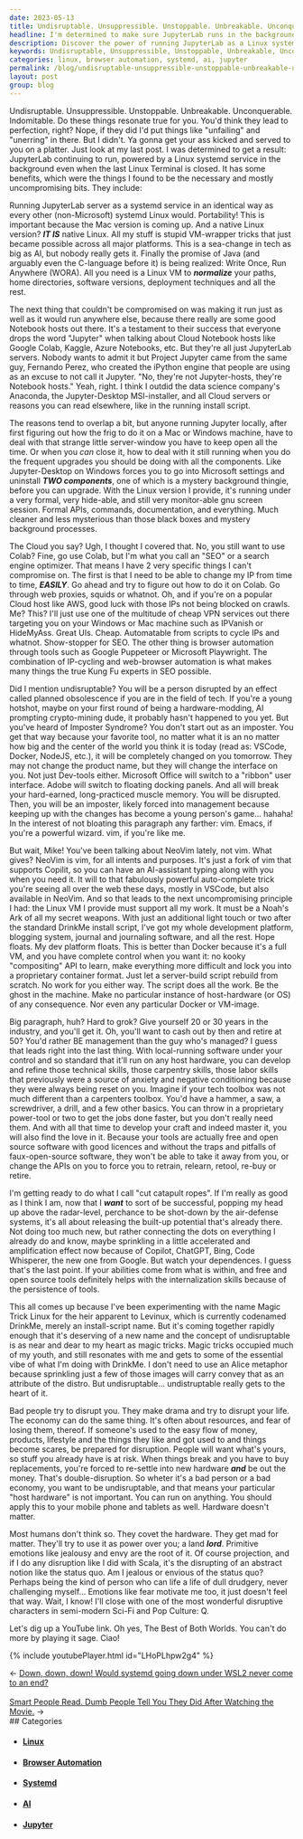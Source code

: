```yaml
---
date: 2023-05-13
title: Undisruptable. Unsuppressible. Unstoppable. Unbreakable. Unconquerable. Indomitable.
headline: I'm determined to make sure JupyterLab runs in the background, powered by a Linux systemd service - and I'm not compromising on my principles!
description: Discover the power of running JupyterLab as a Linux systemd service with all the necessary and mostly uncompromising bits. Learn how to use Linux VMs to normalize paths, home directories, software versions, and more. Get to know the benefits of IP-cycling, web-browser automation, and other essential tools for SEO. Finally, understand the importance of free and open source tools for internalization skills and persistence of tools.
keywords: Undisruptable, Unsuppressible, Unstoppable, Unbreakable, Unconquerable, Indomitable, JupyterLab, Linux, systemd, Terminal, AI, Java, C-language, WORA, Notebook, Hosts, Google Colab, Kaggle, Azure Notebooks, Project Jupyter, Fernando Perez, iPython, MSI-installer, Cloud, AWS, IPVanish, HideMyAss, Browser Automation
categories: linux, browser automation, systemd, ai, jupyter
permalink: /blog/undisruptable-unsuppressible-unstoppable-unbreakable-unconquerable-indomitable/
layout: post
group: blog
---
```



Undisruptable. Unsuppressible. Unstoppable. Unbreakable. Unconquerable.
Indomitable. Do these things resonate true for you. You'd think they lead to
perfection, right? Nope, if they did I'd put things like "unfailing" and
"unerring" in there. But I didn't. Ya gonna get your ass kicked and served to
you on a platter. Just look at my last post. I was determined to get a result:
JupyterLab continuing to run, powered by a Linux systemd service in the
background even when the last Linux Terminal is closed. It has some benefits,
which were the things I found to be the necessary and mostly uncompromising
bits. They include:

Running JupyterLab server as a systemd service in an identical way as every
other (non-Microsoft) systemd Linux would. Portability! This is important
because the Mac version is coming up. And a native Linux version? ***IT IS***
native Linux. All my stuff is stupid VM-wrapper tricks that just became
possible across all major platforms. This is a sea-change in tech as big as AI,
but nobody really gets it. Finally the promise of Java (and arguably even the
C-language before it) is being realized: Write Once, Run Anywhere (WORA). All
you need is a Linux VM to ***normalize*** your paths, home directories,
software versions, deployment techniques and all the rest. 

The next thing that couldn't be compromised on was making it run just as well
as it would run anywhere else, because there really are some good Notebook
hosts out there. It's a testament to their success that everyone drops the word
"Jupyter" when talking about Cloud Notebook hosts like Google Colab, Kaggle,
Azure Notebooks, etc. But they're all just JupyterLab servers. Nobody wants to
admit it but Project Jupyter came from the same guy, Fernando Perez, who
created the iPython engine that people are using as an excuse to not call it
Jupyter. "No, they're not Jupyter-hosts, they're Notebook hosts." Yeah, right.
I think I outdid the data science company's Anaconda, the Jupyter-Desktop
MSI-installer, and all Cloud servers or reasons you can read elsewhere, like in
the running install script.

The reasons tend to overlap a bit, but anyone running Jupyter locally, after
first figuring out how the frig to do it on a Mac or Windows machine, have to
deal with that strange little server-window you have to keep open all the time.
Or when you *can* close it, how to deal with it still running when you do the
frequent upgrades you should be doing with all the components. Like
Jupyter-Desktop on Windows forces you to go into Microsoft settings and
uninstall ***TWO components***, one of which is a mystery background thingie,
before you can upgrade. With the Linux version I provide, it's running under a
very formal, very hide-able, and still very monitor-able gnu screen session.
Formal APIs, commands, documentation, and everything. Much cleaner and less
mysterious than those black boxes and mystery background processes.

The Cloud you say? Ugh, I thought I covered that. No, you still want to use
Colab? Fine, go use Colab, but I'm what you call an "SEO" or a search engine
optimizer. That means I have 2 very specific things I can't compromise on. The
first is that I need to be able to change my IP from time to time,
***EASILY***. Go ahead and try to figure out how to do it on Colab. Go through
web proxies, squids or whatnot. Oh, and if you're on a popular Cloud host like
AWS, good luck with those IPs not being blocked on crawls. Me? This? I'll just
use one of the multitude of cheap VPN services out there targeting you on your
Windows or Mac machine such as IPVanish or HideMyAss. Great UIs. Cheap.
Automatable from scripts to cycle IPs and whatnot. Show-stopper for SEO. The
other thing is browser automation through tools such as Google Puppeteer or
Microsoft Playwright. The combination of IP-cycling and web-browser automation
is what makes many things the true Kung Fu experts in SEO possible. 

Did I mention undisruptable? You will be a person disrupted by an effect called
planned obsolescence if you are in the field of tech. If you're a young
hotshot, maybe on your first round of being a hardware-modding, AI prompting
crypto-mining dude, it probably hasn't happened to you yet. But you've heard of
Imposter Syndrome? You don't start out as an imposter. You get that way because
your favorite tool, no matter what it is an no matter how big and the center of
the world you think it is today (read as: VSCode, Docker, NodeJS, etc.), it
will be completely changed on you tomorrow. They may not change the product
name, but they will change the interface on you. Not just Dev-tools either.
Microsoft Office will switch to a "ribbon" user interface. Adobe will switch to
floating docking panels. And all will break your hard-earned, long-practiced
muscle memory. You will be disrupted. Then, you will be an imposter, likely
forced into management because keeping up with the changes has become a young
person's game... hahaha! In the interest of not bloating this paragraph any
farther: vim. Emacs, if you're a powerful wizard. vim, if you're like me.

But wait, Mike! You've been talking about NeoVim lately, not vim. What gives?
NeoVim is vim, for all intents and purposes. It's just a fork of vim that
supports Copilit, so you can have an AI-assistant typing along with you when
you need it. It will to that fabulously powerful auto-complete trick you're
seeing all over the web these days, mostly in VSCode, but also available in
NeoVim. And so that leads to the next uncompromising principle I had: the Linux
VM I provide must support all my work. It must be a Noah's Ark of all my secret
weapons. With just an additional light touch or two after the standard DrinkMe
install script, I've got my whole development platform, blogging system,
journal and journaling software, and all the rest. Hope floats. My dev platform
floats. This is better than Docker because it's a full VM, and you have
complete control when you want it: no kooky "compositing" API to learn, make
everything more difficult and lock you into a proprietary container format.
Just let a server-build script rebuild from scratch. No work for you either
way. The script does all the work. Be the ghost in the machine. Make no
particular instance of host-hardware (or OS) of any consequence. Nor even any
particular Docker or VM-image.

Big paragraph, huh? Hard to grok? Give yourself 20 or 30 years in the industry,
and you'll get it. Oh, you'll want to cash out by then and retire at 50? You'd
rather BE management than the guy who's managed? I guess that leads right into
the last thing. With local-running software under your control and so standard
that it'll run on any host hardware, you can develop and refine those technical
skills, those carpentry skills, those labor skills that previously were a
source of anxiety and negative conditioning because they were always being
reset on you. Imagine if your tech toolbox was not much different than a
carpenters toolbox. You'd have a hammer, a saw, a screwdriver, a drill, and a
few other basics. You can throw in a proprietary power-tool or two to get the
jobs done faster, but you don't really need them. And with all that time to
develop your craft and indeed master it, you will also find the love in it.
Because your tools are actually free and open source software with good
licences and without the traps and pitfalls of faux-open-source software, they
won't be able to take it away from you, or change the APIs on you to force you
to retrain, relearn, retool, re-buy or retire.

I'm getting ready to do what I call "cut catapult ropes". If I'm really as good
as I think I am, now that I ***want*** to sort of be successful, popping my
head up above the radar-level, perchance to be shot-down by the air-defense
systems, it's all about releasing the built-up potential that's already there.
Not doing too much new, but rather connecting the dots on everything I already
do and know, maybe sprinkling in a little accelerated and amplification effect
now because of Copilot, ChatGPT, Bing, Code Whisperer, the new one from Google.
But watch your dependences. I guess that's the last point. If your abilities
come from what is within, and free and open source tools definitely helps with
the internalization skills because of the persistence of tools.

This all comes up because I've been experimenting with the name Magic Trick
Linux for the heir apparent to Levinux, which is currently codenamed DrinkMe,
merely an install-script name. But it's coming together rapidly enough that
it's deserving of a new name and the concept of undisruptable is as near and
dear to my heart as magic tricks. Magic tricks occupied much of my youth, and
still resonates with me and gets to some of the essential vibe of what I'm
doing with DrinkMe. I don't need to use an Alice metaphor because sprinkling
just a few of those images will carry convey that as an attribute of the
distro. But undisruptable... undistruptable really gets to the heart of it.

Bad people try to disrupt you. They make drama and try to disrupt your life.
The economy can do the same thing. It's often about resources, and fear of
losing them, thereof. If someone's used to the easy flow of money, products,
lifestyle and the things they like and got used to and things become scares, be
prepared for disruption. People will want what's yours, so stuff you already
have is at risk. When things break and you have to buy replacements, you're
forced to re-settle into new hardware ***and*** be out the money. That's
double-disruption. So wheter it's a bad person or a bad economy, you want to
be undisruptable, and that means your particular "host hardware" is not
important. You can run on anything. You should apply this to your mobile phone
and tablets as well. Hardware doesn't matter.

Most humans don't think so. They covet the hardware. They get mad for matter.
They'll try to use it as power over you; a land ***lord***. Primitive emotions
like jealousy and envy are the root of it. Of course projection, and if I do
any disruption like I did with Scala, it's the disrupting of an abstract notion
like the status quo. Am I jealous or envious of the status quo? Perhaps being
the kind of person who can life a life of dull drudgery, never challenging
myself... Emotions like fear motivate me too, it just doesn't feel that way.
Wait, I know! I'll close with one of the most wonderful disruptive characters
in semi-modern Sci-Fi and Pop Culture: Q.

Let's dig up a YouTube link. Oh yes, The Best of Both Worlds. You can't do more
by playing it sage. Ciao!

{% include youtubePlayer.html id="LHoPLhpw2g4" %}










<div class="arrow-links"><div class="post-nav-prev"><span class="arrow">&larr;&nbsp;</span><a href="/blog/down-down-down-would-systemd-going-down-under-wsl2-never-come-to-an-end/">Down, down, down! Would systemd going down under WSL2 never come to an end?</a></div> &nbsp; <div class="post-nav-next"><a href="/blog/smart-people-read-dumb-people-tell-you-they-did-after-watching-the-movie/">Smart People Read. Dumb People Tell You They Did After Watching the Movie.</a><span class="arrow">&nbsp;&rarr;</span></div></div>
## Categories

<ul>
<li><h4><a href='/linux/'>Linux</a></h4></li>
<li><h4><a href='/browser-automation/'>Browser Automation</a></h4></li>
<li><h4><a href='/systemd/'>Systemd</a></h4></li>
<li><h4><a href='/ai/'>AI</a></h4></li>
<li><h4><a href='/jupyter/'>Jupyter</a></h4></li></ul>